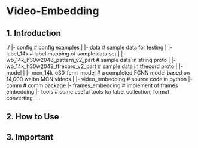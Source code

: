 # Video-Embedding

## 1. Introduction

./
 |- config	# config examples
 |
 |- data	# sample data for testing
 |   |- label_14k    # label mapping of sample data set
 |   |-  wb_14k_h30w2048_pattern_v2_part     # sample data in string proto
 |   |-  wb_14k_h30w2048_tfrecord_v2_part    # sample data in tfrecord proto
 |
 |- model
 |   |- mcn_14k_c30_fcnn_model	# a completed FCNN model based on 14,000 weibo MCN videos
 |
 |- video_embedding   # source code in python 
     |- comm		  # comm package
	 |- frames_embedding  # implement of frames embedding
	 |- tools         # some useful tools for label collection, format converting, ...



## 2. How to Use


## 3. Important



